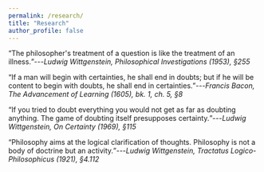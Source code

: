 ```yaml
---
permalink: /research/
title: "Research"
author_profile: false
---
```


<q>The philosopher's treatment of a question is like the treatment of an illness.</q>---<cite>Ludwig Wittgenstein, *Philosophical Investigations* (1953), &sect;255</cite>

<q>If a man will begin with certainties, he shall end in doubts; but if he will be content to begin with doubts, he shall end in certainties.</q>---<cite>Francis Bacon, *The Advancement of Learning* (1605), bk. 1, ch. 5, &sect;8</cite>

<q>If you tried to doubt everything you would not get as far as doubting anything. The game of doubting itself presupposes certainty.</q>---<cite>Ludwig Wittgenstein, *On Certainty* (1969), &sect;115</cite>

<q>Philosophy aims at the logical clarification of thoughts. Philosophy is not a body of doctrine but an activity.</q>---<cite>Ludwig Wittgenstein, *Tractatus Logico-Philosophicus* (1921), &sect;4.112</cite>

<!-- Epistemology -->